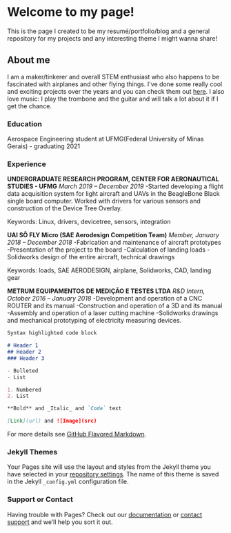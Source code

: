 # Welcome to my page!

This is the page I created to be my resumé/portfolio/blog and a general repository for my projects and any interesting theme I might wanna share!

## About me

I am a maker/tinkerer and overall STEM enthusiast who also happens to be fascinated with airplanes and other flying things. I've done some really cool and exciting projects over the years and you can check them out [here](). I also love music: I play the trombone and the guitar and will talk a lot about it if I get the chance.

### Education
Aerospace Engineering student at UFMG(Federal University of Minas Gerais) - graduating 2021

### Experience
**UNDERGRADUATE RESEARCH PROGRAM, CENTER FOR AERONAUTICAL STUDIES - UFMG**
_March 2019 – December 2019_
-Started developing a flight data acquisition system for light aircraft and UAVs in the BeagleBone Black single board computer. Worked with drivers for various sensors and construction of the Device Tree Overlay.

Keywords: Linux, drivers, devicetree, sensors, integration

**UAI SÔ FLY Micro (SAE Aerodesign Competition Team)**
_Member, January 2018 – December 2018_ 
-Fabrication and maintenance of aircraft prototypes
-Presentation of the project to the board
-Calculation of landing loads
-Solidworks design of the entire aircraft, technical drawings

Keywords: loads, SAE AERODESIGN, airplane, Solidworks, CAD, landing gear

**METRUM EQUIPAMENTOS DE MEDIÇÃO E TESTES LTDA**
_R&D Intern, October 2016 – January 2018_ 
-Development and operation of a CNC ROUTER and its manual
-Construction and operation of a 3D and its manual
-Assembly and operation of a laser cutting machine
-Solidworks drawings and mechanical prototyping of electricity measuring devices.

```markdown
Syntax highlighted code block

# Header 1
## Header 2
### Header 3

- Bulleted
- List

1. Numbered
2. List

**Bold** and _Italic_ and `Code` text

[Link](url) and ![Image](src)
```

For more details see [GitHub Flavored Markdown](https://guides.github.com/features/mastering-markdown/).

### Jekyll Themes

Your Pages site will use the layout and styles from the Jekyll theme you have selected in your [repository settings](https://github.com/rodrigosousaeoliveira/rodrigo/settings). The name of this theme is saved in the Jekyll `_config.yml` configuration file.

### Support or Contact

Having trouble with Pages? Check out our [documentation](https://help.github.com/categories/github-pages-basics/) or [contact support](https://github.com/contact) and we’ll help you sort it out.
